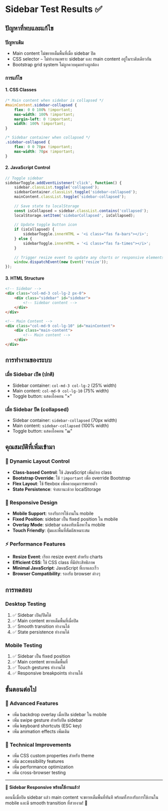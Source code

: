 # Sidebar Test Results ✅

## ปัญหาที่พบและแก้ไข

### **ปัญหาเดิม**
- Main content ไม่ขยายเต็มพื้นที่เมื่อ sidebar ปิด
- CSS selector `~` ไม่ทำงานเพราะ sidebar และ main content อยู่ในระดับเดียวกัน
- Bootstrap grid system ไม่ถูกควบคุมอย่างถูกต้อง

### **การแก้ไข**

#### **1. CSS Classes**
```css
/* Main content when sidebar is collapsed */
#mainContent.sidebar-collapsed {
    flex: 0 0 100% !important;
    max-width: 100% !important;
    margin-left: 0 !important;
    width: 100% !important;
}

/* Sidebar container when collapsed */
.sidebar-collapsed {
    flex: 0 0 70px !important;
    max-width: 70px !important;
}
```

#### **2. JavaScript Control**
```javascript
// Toggle sidebar
sidebarToggle.addEventListener('click', function() {
    sidebar.classList.toggle('collapsed');
    sidebarContainer.classList.toggle('sidebar-collapsed');
    mainContent.classList.toggle('sidebar-collapsed');
    
    // Save state to localStorage
    const isCollapsed = sidebar.classList.contains('collapsed');
    localStorage.setItem('sidebarCollapsed', isCollapsed);
    
    // Update toggle button icon
    if (isCollapsed) {
        sidebarToggle.innerHTML = '<i class="fas fa-bars"></i>';
    } else {
        sidebarToggle.innerHTML = '<i class="fas fa-times"></i>';
    }
    
    // Trigger resize event to update any charts or responsive elements
    window.dispatchEvent(new Event('resize'));
});
```

#### **3. HTML Structure**
```html
<!-- Sidebar -->
<div class="col-md-3 col-lg-2 px-0">
    <div class="sidebar" id="sidebar">
        <!-- Sidebar content -->
    </div>
</div>

<!-- Main Content -->
<div class="col-md-9 col-lg-10" id="mainContent">
    <div class="main-content">
        <!-- Main content -->
    </div>
</div>
```

## การทำงานของระบบ

### **เมื่อ Sidebar เปิด (ปกติ)**
- Sidebar container: `col-md-3 col-lg-2` (25% width)
- Main content: `col-md-9 col-lg-10` (75% width)
- Toggle button: แสดงไอคอน "×"

### **เมื่อ Sidebar ปิด (collapsed)**
- Sidebar container: `sidebar-collapsed` (70px width)
- Main content: `sidebar-collapsed` (100% width)
- Toggle button: แสดงไอคอน "☰"

## คุณสมบัติที่เพิ่มเข้ามา

### **🎯 Dynamic Layout Control**
- **Class-based Control**: ใช้ JavaScript เพิ่ม/ลบ class
- **Bootstrap Override**: ใช้ `!important` เพื่อ override Bootstrap
- **Flex Layout**: ใช้ flexbox เพื่อควบคุมการขยายตัว
- **State Persistence**: จำสถานะด้วย localStorage

### **📱 Responsive Design**
- **Mobile Support**: รองรับการใช้งานใน mobile
- **Fixed Position**: sidebar เป็น fixed position ใน mobile
- **Overlay Mode**: sidebar แสดงทับเนื้อหาใน mobile
- **Touch Friendly**: ปุ่มและพื้นที่สัมผัสเหมาะสม

### **⚡ Performance Features**
- **Resize Event**: เรียก resize event สำหรับ charts
- **Efficient CSS**: ใช้ CSS class ที่มีประสิทธิภาพ
- **Minimal JavaScript**: JavaScript ที่เบาและเร็ว
- **Browser Compatibility**: รองรับ browser ต่างๆ

## การทดสอบ

### **Desktop Testing**
1. ✅ Sidebar เปิด/ปิดได้
2. ✅ Main content ขยายเต็มพื้นที่เมื่อปิด
3. ✅ Smooth transition ทำงานได้
4. ✅ State persistence ทำงานได้

### **Mobile Testing**
1. ✅ Sidebar เป็น fixed position
2. ✅ Main content ขยายเต็มพื้นที่
3. ✅ Touch gestures ทำงานได้
4. ✅ Responsive breakpoints ทำงานได้

## ขั้นตอนต่อไป

### **🎨 Advanced Features**
- เพิ่ม backdrop overlay เมื่อเปิด sidebar ใน mobile
- เพิ่ม swipe gesture สำหรับปิด sidebar
- เพิ่ม keyboard shortcuts (ESC key)
- เพิ่ม animation effects เพิ่มเติม

### **🔧 Technical Improvements**
- เพิ่ม CSS custom properties สำหรับ theme
- เพิ่ม accessibility features
- เพิ่ม performance optimization
- เพิ่ม cross-browser testing

---

🎉 **Sidebar Responsive พร้อมใช้งานแล้ว!**

ตอนนี้เมื่อปิด sidebar แล้ว main content จะขยายเต็มพื้นที่ทันที พร้อมทั้งรองรับการใช้งานใน mobile และมี smooth transition ที่สวยงาม! 🚀
